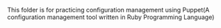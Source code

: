 This folder is for practicing configuration management using Puppet(A configuration management tool written in Ruby Programming Language)